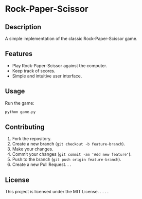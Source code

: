 # Rock-Paper-Scissor

## Description
A simple implementation of the classic Rock-Paper-Scissor game.

## Features
- Play Rock-Paper-Scissor against the computer.
- Keep track of scores.
- Simple and intuitive user interface.


## Usage
Run the game:
```sh
python game.py
```

## Contributing
1. Fork the repository.
2. Create a new branch (`git checkout -b feature-branch`).
3. Make your changes.
4. Commit your changes (`git commit -am 'Add new feature'`).
5. Push to the branch (`git push origin feature-branch`).
6. Create a new Pull Request.
.
.
## License
This project is licensed under the MIT License.
.
.
.
.
